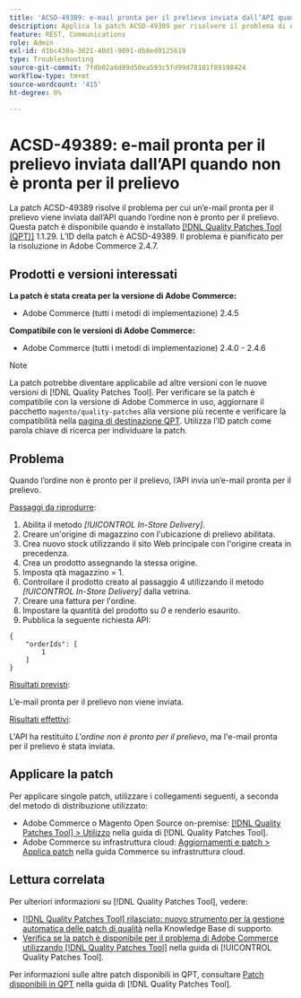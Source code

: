 ```yaml
---
title: 'ACSD-49389: e-mail pronta per il prelievo inviata dall’API quando non è pronta per il prelievo'
description: Applica la patch ACSD-49389 per risolvere il problema di Adobe Commerce, a causa del quale l’API invia un’e-mail pronta per il prelievo quando l’ordine non è pronto per il prelievo.
feature: REST, Communications
role: Admin
exl-id: d1bc430a-3021-40d1-9091-db8ed9125619
type: Troubleshooting
source-git-commit: 7fdb02a6d89d50ea593c5fd99d78101f89198424
workflow-type: tm+mt
source-wordcount: '415'
ht-degree: 0%

---
```


# ACSD-49389: e-mail pronta per il prelievo inviata dall’API quando non è pronta per il prelievo

La patch ACSD-49389 risolve il problema per cui un’e-mail pronta per il prelievo viene inviata dall’API quando l’ordine non è pronto per il prelievo. Questa patch è disponibile quando è installato [[!DNL Quality Patches Tool (QPT)]](https://experienceleague.adobe.com/en/docs/commerce-operations/tools/quality-patches-tool/quality-patches-tool-to-self-serve-quality-patches) 1.1.29. L’ID della patch è ACSD-49389. Il problema è pianificato per la risoluzione in Adobe Commerce 2.4.7.

## Prodotti e versioni interessati

**La patch è stata creata per la versione di Adobe Commerce:**

* Adobe Commerce (tutti i metodi di implementazione) 2.4.5

**Compatibile con le versioni di Adobe Commerce:**

* Adobe Commerce (tutti i metodi di implementazione) 2.4.0 - 2.4.6

>[!NOTE]
>
>La patch potrebbe diventare applicabile ad altre versioni con le nuove versioni di [!DNL Quality Patches Tool]. Per verificare se la patch è compatibile con la versione di Adobe Commerce in uso, aggiornare il pacchetto `magento/quality-patches` alla versione più recente e verificare la compatibilità nella [pagina di destinazione QPT](https://experienceleague.adobe.com/tools/commerce-quality-patches/index.html). Utilizza l’ID patch come parola chiave di ricerca per individuare la patch.

## Problema

Quando l’ordine non è pronto per il prelievo, l’API invia un’e-mail pronta per il prelievo.

<u>Passaggi da riprodurre</u>:

1. Abilita il metodo *[!UICONTROL In-Store Delivery]*.
1. Creare un&#39;origine di magazzino con l&#39;ubicazione di prelievo abilitata.
1. Crea nuovo stock utilizzando il sito Web principale con l&#39;origine creata in precedenza.
1. Crea un prodotto assegnando la stessa origine.
1. Imposta qtà magazzino = 1.
1. Controllare il prodotto creato al passaggio 4 utilizzando il metodo *[!UICONTROL In-Store Delivery]* dalla vetrina.
1. Creare una fattura per l&#39;ordine.
1. Impostare la quantità del prodotto su *0* e renderlo esaurito.
1. Pubblica la seguente richiesta API:

```
{
    "orderIds": [
        1
    ]
}
```

<u>Risultati previsti</u>:

L’e-mail pronta per il prelievo non viene inviata.

<u>Risultati effettivi</u>:

L&#39;API ha restituito *L&#39;ordine non è pronto per il prelievo*, ma l&#39;e-mail pronta per il prelievo è stata inviata.

## Applicare la patch

Per applicare singole patch, utilizzare i collegamenti seguenti, a seconda del metodo di distribuzione utilizzato:

* Adobe Commerce o Magento Open Source on-premise: [[!DNL Quality Patches Tool] > Utilizzo](/help/tools/quality-patches-tool/usage.md) nella guida di [!DNL Quality Patches Tool].
* Adobe Commerce su infrastruttura cloud: [Aggiornamenti e patch > Applica patch](https://experienceleague.adobe.com/docs/commerce-cloud-service/user-guide/develop/upgrade/apply-patches.html) nella guida Commerce su infrastruttura cloud.

## Lettura correlata

Per ulteriori informazioni su [!DNL Quality Patches Tool], vedere:

* [[!DNL Quality Patches Tool] rilasciato: nuovo strumento per la gestione automatica delle patch di qualità](https://experienceleague.adobe.com/en/docs/commerce-operations/tools/quality-patches-tool/quality-patches-tool-to-self-serve-quality-patches) nella Knowledge Base di supporto.
* [Verifica se la patch è disponibile per il problema di Adobe Commerce utilizzando  [!DNL Quality Patches Tool]](/help/tools/quality-patches-tool/patches-available-in-qpt/check-patch-for-magento-issue-with-magento-quality-patches.md) nella guida di [!UICONTROL Quality Patches Tool].


Per informazioni sulle altre patch disponibili in QPT, consultare [Patch disponibili in QPT](https://experienceleague.adobe.com/tools/commerce-quality-patches/index.html) nella guida di [!DNL Quality Patches Tool].
